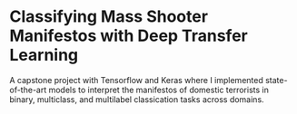 # Classifying Mass Shooter Manifestos with Deep Transfer Learning

A capstone project with Tensorflow and Keras where I implemented state-of-the-art models to interpret the manifestos of domestic terrorists in binary, multiclass, and multilabel classication tasks across domains. 
